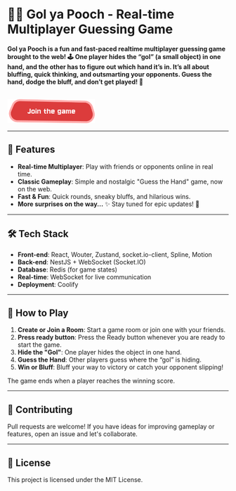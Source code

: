 # 👊🏻 **Gol ya Pooch** - Real-time Multiplayer Guessing Game

**Gol ya Pooch is a fun and fast-paced realtime multiplayer guessing game brought to the web! 🕹️ One player hides the “gol” (a small object) in one hand, and the other has to figure out which hand it’s in. It’s all about bluffing, quick thinking, and outsmarting your opponents. Guess the hand, dodge the bluff, and don’t get played! 🎯**

<br />

<a href="https://gol-ya-pooch.apps.omid.toys" target="_blank">
  <img src=".github/join-game-btn.png" alt="Join Game" width="200" />
</a>

---

## 🚀 **Features**

- **Real-time Multiplayer**: Play with friends or opponents online in real time.
- **Classic Gameplay**: Simple and nostalgic "Guess the Hand" game, now on the web.
- **Fast & Fun**: Quick rounds, sneaky bluffs, and hilarious wins.
- **More surprises on the way...** ✨ Stay tuned for epic updates! 🚀

---

## 🛠️ **Tech Stack**

- **Front-end**: React, Wouter, Zustand, socket.io-client, Spline, Motion
- **Back-end**: NestJS + WebSocket (Socket.IO)
- **Database**: Redis (for game states)
- **Real-time**: WebSocket for live communication
- **Deployment**: Coolify  

---

## 🎲 **How to Play**

1. **Create or Join a Room**: Start a game room or join one with your friends.
2. **Press ready button**: Press the Ready button whenever you are ready to start the game.
3. **Hide the "Gol"**: One player hides the object in one hand.
4. **Guess the Hand**: Other players guess where the “gol” is hiding.
5. **Win or Bluff**: Bluff your way to victory or catch your opponent slipping!

The game ends when a player reaches the winning score.  

---

## 🤝 **Contributing**

Pull requests are welcome! If you have ideas for improving gameplay or features, open an issue and let's collaborate.

---

## 📜 **License**

This project is licensed under the MIT License.
